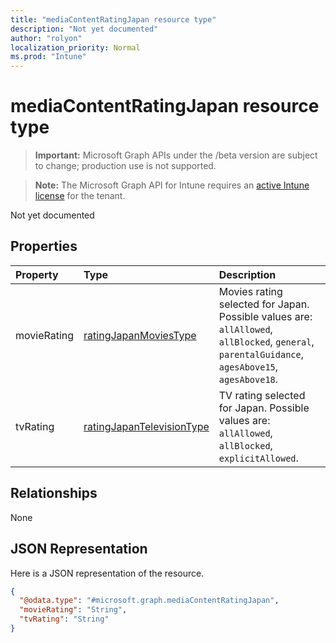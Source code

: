 ```yaml
---
title: "mediaContentRatingJapan resource type"
description: "Not yet documented"
author: "rolyon"
localization_priority: Normal
ms.prod: "Intune"
---
```


# mediaContentRatingJapan resource type

> **Important:** Microsoft Graph APIs under the /beta version are subject to change; production use is not supported.

> **Note:** The Microsoft Graph API for Intune requires an [active Intune license](https://go.microsoft.com/fwlink/?linkid=839381) for the tenant.

Not yet documented

## Properties
|Property|Type|Description|
|:---|:---|:---|
|movieRating|[ratingJapanMoviesType](../resources/intune-deviceconfig-ratingjapanmoviestype.md)|Movies rating selected for Japan. Possible values are: `allAllowed`, `allBlocked`, `general`, `parentalGuidance`, `agesAbove15`, `agesAbove18`.|
|tvRating|[ratingJapanTelevisionType](../resources/intune-deviceconfig-ratingjapantelevisiontype.md)|TV rating selected for Japan. Possible values are: `allAllowed`, `allBlocked`, `explicitAllowed`.|

## Relationships
None

## JSON Representation
Here is a JSON representation of the resource.
<!-- {
  "blockType": "resource",
  "@odata.type": "microsoft.graph.mediaContentRatingJapan"
}
-->
``` json
{
  "@odata.type": "#microsoft.graph.mediaContentRatingJapan",
  "movieRating": "String",
  "tvRating": "String"
}
```




